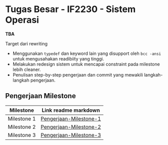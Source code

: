 # Tugas Besar - IF2230 - Sistem Operasi
**TBA**

Target dari rewriting
- Menggunakan `typedef` dan keyword lain yang disupport oleh `bcc -ansi`
  untuk mengusahakan readibiity yang tinggi.
- Melakukan redesign sistem untuk mencapai constraint pada milestone lebih
  cleaner.
- Penulisan step-by-step pengerjaan dan commit yang mewakili langkah-langkah pengerjaan.

## Pengerjaan Milestone
Milestone   | Link readme markdown
---------   | --------------------
Milestone 1 | [Pengerjaan-Milestone-1](Pengerjaan-Milestone-1.md)
Milestone 2 | [Pengerjaan-Milestone-2](Pengerjaan-Milestone-2.md)
Milestone 3 | [Pengerjaan-Milestone-3](Pengerjaan-Milestone-3.md)

<!-- ALSA - Vcxsrv -
internal readme
- Bochs troubleshoot,
chmod +x troubleshoot
Dependencies
ALSA - Vcxsrv - Ubuntu 20.04 - <TBA>
- xserver
https://medium.com/javarevisited/using-wsl-2-with-x-server-linux-on-windows-a372263533c3
https://www.stat.ipb.ac.id/agusms/index.php/2019/01/15/how-to-run-graphical-linux-applications-on-bash-on-ubuntu-on-windows-10/
- ALSA
https://bbs.archlinux.org/viewtopic.php?id=94696
objdump -D -b binary -m i8086 <filename>

https://www.fountainware.com/EXPL/bios_key_codes.htm
-->
